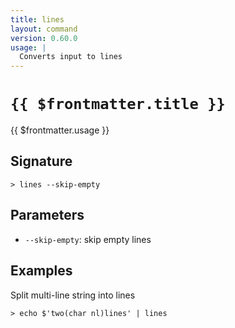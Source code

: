 ```yaml
---
title: lines
layout: command
version: 0.60.0
usage: |
  Converts input to lines
---
```


# `{{ $frontmatter.title }}`

<div style='white-space: pre-wrap;'>{{ $frontmatter.usage }}</div>

## Signature

```> lines --skip-empty```

## Parameters

 -  `--skip-empty`: skip empty lines

## Examples

Split multi-line string into lines
```shell
> echo $'two(char nl)lines' | lines
```
